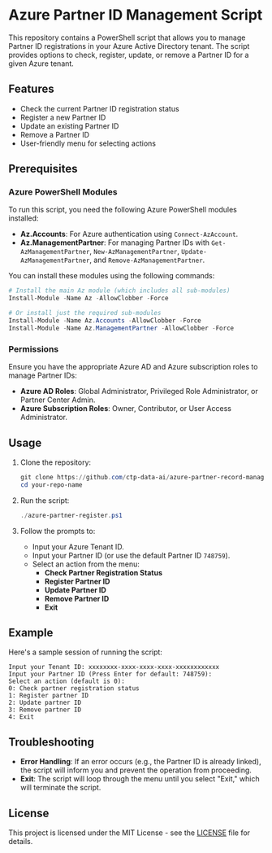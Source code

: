 # Azure Partner ID Management Script

This repository contains a PowerShell script that allows you to manage Partner ID registrations in your Azure Active Directory tenant. The script provides options to check, register, update, or remove a Partner ID for a given Azure tenant.

## Features

- Check the current Partner ID registration status
- Register a new Partner ID
- Update an existing Partner ID
- Remove a Partner ID
- User-friendly menu for selecting actions

## Prerequisites

### Azure PowerShell Modules

To run this script, you need the following Azure PowerShell modules installed:

- **Az.Accounts**: For Azure authentication using `Connect-AzAccount`.
- **Az.ManagementPartner**: For managing Partner IDs with `Get-AzManagementPartner`, `New-AzManagementPartner`, `Update-AzManagementPartner`, and `Remove-AzManagementPartner`.

You can install these modules using the following commands:

```powershell
# Install the main Az module (which includes all sub-modules)
Install-Module -Name Az -AllowClobber -Force

# Or install just the required sub-modules
Install-Module -Name Az.Accounts -AllowClobber -Force
Install-Module -Name Az.ManagementPartner -AllowClobber -Force
```

### Permissions

Ensure you have the appropriate Azure AD and Azure subscription roles to manage Partner IDs:

- **Azure AD Roles**: Global Administrator, Privileged Role Administrator, or Partner Center Admin.
- **Azure Subscription Roles**: Owner, Contributor, or User Access Administrator.

## Usage

1. Clone the repository:

   ```powershell
   git clone https://github.com/ctp-data-ai/azure-partner-record-management.git
   cd your-repo-name
   ```

2. Run the script:

   ```powershell
   ./azure-partner-register.ps1
   ```

3. Follow the prompts to:
   - Input your Azure Tenant ID.
   - Input your Partner ID (or use the default Partner ID `748759`).
   - Select an action from the menu:
     - **Check Partner Registration Status**
     - **Register Partner ID**
     - **Update Partner ID**
     - **Remove Partner ID**
     - **Exit**

## Example

Here's a sample session of running the script:

```text
Input your Tenant ID: xxxxxxxx-xxxx-xxxx-xxxx-xxxxxxxxxxxx
Input your Partner ID (Press Enter for default: 748759):
Select an action (default is 0):
0: Check partner registration status
1: Register partner ID
2: Update partner ID
3: Remove partner ID
4: Exit
```

## Troubleshooting

- **Error Handling**: If an error occurs (e.g., the Partner ID is already linked), the script will inform you and prevent the operation from proceeding.
- **Exit**: The script will loop through the menu until you select "Exit," which will terminate the script.

## License

This project is licensed under the MIT License - see the [LICENSE](LICENSE) file for details.
